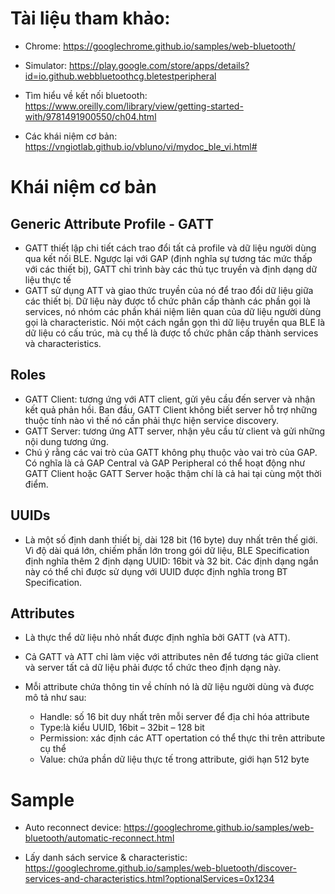 # Tài liệu tham khảo:

- Chrome: https://googlechrome.github.io/samples/web-bluetooth/

- Simulator: https://play.google.com/store/apps/details?id=io.github.webbluetoothcg.bletestperipheral

- Tìm hiểu về kết nối bluetooth: https://www.oreilly.com/library/view/getting-started-with/9781491900550/ch04.html

- Các khái niệm cơ bản: https://vngiotlab.github.io/vbluno/vi/mydoc_ble_vi.html#

# Khái niệm cơ bản
## Generic Attribute Profile - GATT
- GATT thiết lập chi tiết cách trao đổi tất cả profile và dữ liệu người dùng qua kết nối BLE. Ngược lại với GAP (định nghĩa sự tương tác mức thấp với các thiết bị), GATT chỉ trình bày các thủ tục truyền và định dạng dữ liệu thực tế
- GATT sử dụng ATT và giao thức truyền của nó để trao đổi dữ liệu giữa các thiết bị. Dữ liệu này được tổ chức phân cấp thành các phần gọi là services, nó nhóm các phần khái niệm liên quan của dữ liệu người dùng gọi là characteristic. Nói một cách ngắn gọn thì dữ liệu truyền qua BLE là dữ liệu có cấu trúc, mà cụ thể là được tổ chức phân cấp thành services và characteristics.

## Roles
- GATT Client: tương ứng với ATT client, gửi yêu cầu đến server và nhận kết quả phản hồi. Ban đầu, GATT Client không biết server hỗ trợ những thuộc tính nào vì thế nó cần phải thực hiện service discovery.
- GATT Server: tương ứng ATT server, nhận yêu cầu từ client và gửi những nội dung tương ứng.
- Chú ý rằng các vai trò của GATT không phụ thuộc vào vai trò của GAP. Có nghĩa là cả GAP Central và GAP Peripheral có thể hoạt động như GATT Client hoặc GATT Server hoặc thậm chí là cả hai tại cùng một thời điểm.

## UUIDs
- Là một số định danh thiết bị, dài 128 bit (16 byte) duy nhất trên thế giới. Vì độ dài quá lớn, chiếm phần lớn trong gói dữ liệu, BLE Specification định nghĩa thêm 2 định dạng UUID: 16bit và 32 bit. Các định dạng ngắn này có thể chỉ được sử dụng với UUID được định nghĩa trong BT Specification.

## Attributes
- Là thực thể dữ liệu nhỏ nhất được định nghĩa bởi GATT (và ATT).

- Cả GATT và ATT chỉ làm việc với attributes nên để tương tác giữa client và server tất cả dữ liệu phải được tổ chức theo định dạng này.

- Mỗi attribute chứa thông tin về chính nó là dữ liệu người dùng và được mô tả như sau:
    - Handle: số 16 bit duy nhất trên mỗi server để địa chỉ hóa attribute
    - Type:là kiểu UUID, 16bit – 32bit – 128 bit
    - Permission: xác định các ATT opertation có thể thực thi trên attribute cụ thể
    - Value: chứa phần dữ liệu thực tế trong attribute, giới hạn 512 byte



# Sample
- Auto reconnect device: https://googlechrome.github.io/samples/web-bluetooth/automatic-reconnect.html

- Lấy danh sách service & characteristic: https://googlechrome.github.io/samples/web-bluetooth/discover-services-and-characteristics.html?optionalServices=0x1234
